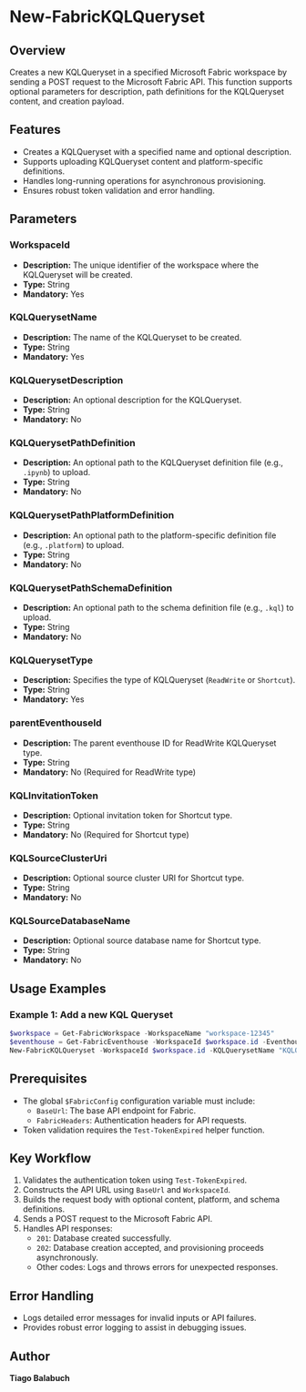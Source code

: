 # New-FabricKQLQueryset

## Overview

Creates a new KQLQueryset in a specified Microsoft Fabric workspace by sending a POST request to the Microsoft Fabric API. This function supports optional parameters for description, path definitions for the KQLQueryset content, and creation payload.

## Features

- Creates a KQLQueryset with a specified name and optional description.
- Supports uploading KQLQueryset content and platform-specific definitions.
- Handles long-running operations for asynchronous provisioning.
- Ensures robust token validation and error handling.

## Parameters

### WorkspaceId

- **Description:** The unique identifier of the workspace where the KQLQueryset will be created.
- **Type:** String
- **Mandatory:** Yes

### KQLQuerysetName

- **Description:** The name of the KQLQueryset to be created.
- **Type:** String
- **Mandatory:** Yes

### KQLQuerysetDescription

- **Description:** An optional description for the KQLQueryset.
- **Type:** String
- **Mandatory:** No

### KQLQuerysetPathDefinition

- **Description:** An optional path to the KQLQueryset definition file (e.g., `.ipynb`) to upload.
- **Type:** String
- **Mandatory:** No

### KQLQuerysetPathPlatformDefinition

- **Description:** An optional path to the platform-specific definition file (e.g., `.platform`) to upload.
- **Type:** String
- **Mandatory:** No

### KQLQuerysetPathSchemaDefinition

- **Description:** An optional path to the schema definition file (e.g., `.kql`) to upload.
- **Type:** String
- **Mandatory:** No

### KQLQuerysetType

- **Description:** Specifies the type of KQLQueryset (`ReadWrite` or `Shortcut`).
- **Type:** String
- **Mandatory:** Yes

### parentEventhouseId

- **Description:** The parent eventhouse ID for ReadWrite KQLQueryset type.
- **Type:** String
- **Mandatory:** No (Required for ReadWrite type)

### KQLInvitationToken

- **Description:** Optional invitation token for Shortcut type.
- **Type:** String
- **Mandatory:** No (Required for Shortcut type)

### KQLSourceClusterUri

- **Description:** Optional source cluster URI for Shortcut type.
- **Type:** String
- **Mandatory:** No

### KQLSourceDatabaseName

- **Description:** Optional source database name for Shortcut type.
- **Type:** String
- **Mandatory:** No

## Usage Examples

### Example 1: Add a new KQL Queryset

```powershell
$workspace = Get-FabricWorkspace -WorkspaceName "workspace-12345"
$eventhouse = Get-FabricEventhouse -WorkspaceId $workspace.id -EventhouseName "Eventhouse-12345"
New-FabricKQLQueryset -WorkspaceId $workspace.id -KQLQuerysetName "KQLQueryset-12345" -KQLQuerysetType "ReadWrite" -parentEventhouseId $eventhouse.id
```

## Prerequisites

- The global `$FabricConfig` configuration variable must include:
  - `BaseUrl`: The base API endpoint for Fabric.
  - `FabricHeaders`: Authentication headers for API requests.
- Token validation requires the `Test-TokenExpired` helper function.

## Key Workflow

1. Validates the authentication token using `Test-TokenExpired`.
2. Constructs the API URL using `BaseUrl` and `WorkspaceId`.
3. Builds the request body with optional content, platform, and schema definitions.
4. Sends a POST request to the Microsoft Fabric API.
5. Handles API responses:
   - `201`: Database created successfully.
   - `202`: Database creation accepted, and provisioning proceeds asynchronously.
   - Other codes: Logs and throws errors for unexpected responses.

## Error Handling

- Logs detailed error messages for invalid inputs or API failures.
- Provides robust error logging to assist in debugging issues.

## Author

**Tiago Balabuch**
